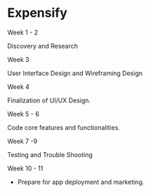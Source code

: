 # Expensify
Week 1 - 2

Discovery and Research

Week 3

User Interface Design and Wireframing Design

Week 4

Finalization of UI/UX Design.

Week 5 - 6

Code core features and functionalities.

Week 7 -9 

Testing and Trouble Shooting

Week 10 - 11
- Prepare for app deployment and marketing.

